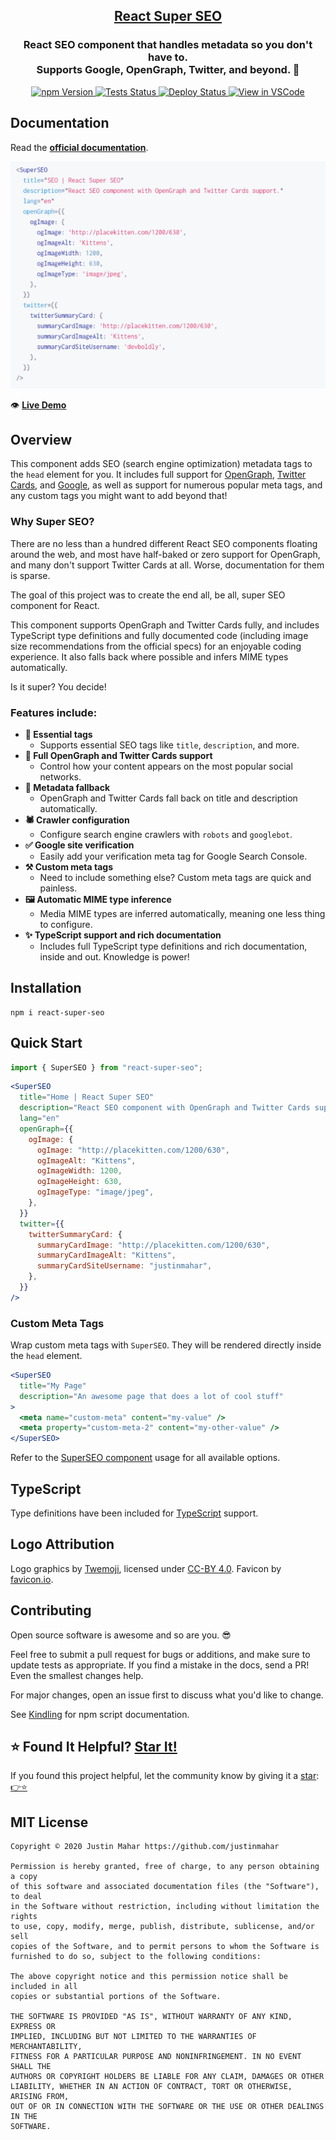 <h2 align="center">
  <a href="https://github.com/justinmahar/react-super-seo">React Super SEO</a>
</h2>
<h3 align="center">
  React SEO component that handles metadata so you don't have to.<br/>Supports Google, OpenGraph, Twitter, and beyond. 🚀
</h3>
<p align="center">
  <a href="https://badge.fury.io/js/react-super-seo">
    <img src="https://badge.fury.io/js/react-super-seo.svg" alt="npm Version"/>
  </a>
  <a href="https://github.com/justinmahar/react-super-seo/actions?query=workflow%3ATests">
    <img src="https://github.com/justinmahar/react-super-seo/workflows/Tests/badge.svg" alt="Tests Status"/>
  </a>
  <a href="https://github.com/justinmahar/react-super-seo/actions?query=workflow%3ADeploy">
    <img src="https://github.com/justinmahar/react-super-seo/workflows/Deploy/badge.svg" alt="Deploy Status"/>
  </a>
  <a href="https://github1s.com/justinmahar/react-super-seo">
    <img src="https://img.shields.io/badge/View%20in%20VSCode-readonly-blue" alt="View in VSCode"/>
  </a>
</p>

## Documentation

Read the **[official documentation](https://justinmahar.github.io/react-super-seo/)**.

[![Demo](./src/__docz__/images/demo.gif "Demo")](https://justinmahar.github.io/react-super-seo/SuperSEO#usage)

👁️ **[Live Demo](https://justinmahar.github.io/react-super-seo/SuperSEO#usage)**

## Overview

This component adds SEO (search engine optimization) metadata tags to the `head` element for you. It includes full support for [OpenGraph](https://ogp.me/), [Twitter Cards](https://developer.twitter.com/en/docs/tweets/optimize-with-cards/overview/abouts-cards), and [Google](https://support.google.com/webmasters/answer/79812?hl=en), as well as support for numerous popular meta tags, and any custom tags you might want to add beyond that!

### Why Super SEO?

There are no less than a hundred different React SEO components floating around the web, and most have half-baked or zero support for OpenGraph, and many don't support Twitter Cards at all. Worse, documentation for them is sparse.

The goal of this project was to create the end all, be all, super SEO component for React.

This component supports OpenGraph and Twitter Cards fully, and includes TypeScript type definitions and fully documented code (including image size recommendations from the official specs) for an enjoyable coding experience. It also falls back where possible and infers MIME types automatically.

Is it super? You decide!

### Features include:

- **🔌 Essential tags**
  - Supports essential SEO tags like `title`, `description`, and more.
- **💯 Full OpenGraph and Twitter Cards support**
  - Control how your content appears on the most popular social networks.
- **💁 Metadata fallback**
  - OpenGraph and Twitter Cards fall back on title and description automatically.
- **🕷️ Crawler configuration**
  - Configure search engine crawlers with `robots` and `googlebot`.
- **✅ Google site verification**
  - Easily add your verification meta tag for Google Search Console.
- **⚒️ Custom meta tags**
  - Need to include something else? Custom meta tags are quick and painless.
- **🖼️ Automatic MIME type inference**
  - Media MIME types are inferred automatically, meaning one less thing to configure.
- **✨ TypeScript support and rich documentation**
  - Includes full TypeScript type definitions and rich documentation, inside and out. Knowledge is power!

## Installation

```
npm i react-super-seo
```

## Quick Start

```jsx
import { SuperSEO } from "react-super-seo";
```

```jsx
<SuperSEO
  title="Home | React Super SEO"
  description="React SEO component with OpenGraph and Twitter Cards support."
  lang="en"
  openGraph={{
    ogImage: {
      ogImage: "http://placekitten.com/1200/630",
      ogImageAlt: "Kittens",
      ogImageWidth: 1200,
      ogImageHeight: 630,
      ogImageType: "image/jpeg",
    },
  }}
  twitter={{
    twitterSummaryCard: {
      summaryCardImage: "http://placekitten.com/1200/630",
      summaryCardImageAlt: "Kittens",
      summaryCardSiteUsername: "justinmahar",
    },
  }}
/>
```

### Custom Meta Tags

Wrap custom meta tags with `SuperSEO`. They will be rendered directly inside the `head` element.

```jsx
<SuperSEO
  title="My Page"
  description="An awesome page that does a lot of cool stuff"
>
  <meta name="custom-meta" content="my-value" />
  <meta property="custom-meta-2" content="my-other-value" />
</SuperSEO>
```

Refer to the [SuperSEO component](https://justinmahar.github.io/react-super-seo/SuperSEO) usage for all available options.

## TypeScript

Type definitions have been included for [TypeScript](https://www.typescriptlang.org/) support.

## Logo Attribution

Logo graphics by [Twemoji](https://github.com/twitter/twemoji), licensed under [CC-BY 4.0](https://creativecommons.org/licenses/by/4.0/). Favicon by [favicon.io](https://favicon.io/emoji-favicons/).

## Contributing

Open source software is awesome and so are you. 😎

Feel free to submit a pull request for bugs or additions, and make sure to update tests as appropriate. If you find a mistake in the docs, send a PR! Even the smallest changes help.

For major changes, open an issue first to discuss what you'd like to change.

See [Kindling](https://tinyurl.com/kindlingscripts) for npm script documentation.

## ⭐ Found It Helpful? [Star It!](https://github.com/justinmahar/react-super-seo/stargazers)

If you found this project helpful, let the community know by giving it a [star](https://github.com/justinmahar/react-super-seo/stargazers): [👉⭐](https://github.com/justinmahar/react-super-seo/stargazers)

## MIT License

```
Copyright © 2020 Justin Mahar https://github.com/justinmahar

Permission is hereby granted, free of charge, to any person obtaining a copy
of this software and associated documentation files (the "Software"), to deal
in the Software without restriction, including without limitation the rights
to use, copy, modify, merge, publish, distribute, sublicense, and/or sell
copies of the Software, and to permit persons to whom the Software is
furnished to do so, subject to the following conditions:

The above copyright notice and this permission notice shall be included in all
copies or substantial portions of the Software.

THE SOFTWARE IS PROVIDED "AS IS", WITHOUT WARRANTY OF ANY KIND, EXPRESS OR
IMPLIED, INCLUDING BUT NOT LIMITED TO THE WARRANTIES OF MERCHANTABILITY,
FITNESS FOR A PARTICULAR PURPOSE AND NONINFRINGEMENT. IN NO EVENT SHALL THE
AUTHORS OR COPYRIGHT HOLDERS BE LIABLE FOR ANY CLAIM, DAMAGES OR OTHER
LIABILITY, WHETHER IN AN ACTION OF CONTRACT, TORT OR OTHERWISE, ARISING FROM,
OUT OF OR IN CONNECTION WITH THE SOFTWARE OR THE USE OR OTHER DEALINGS IN THE
SOFTWARE.
```
